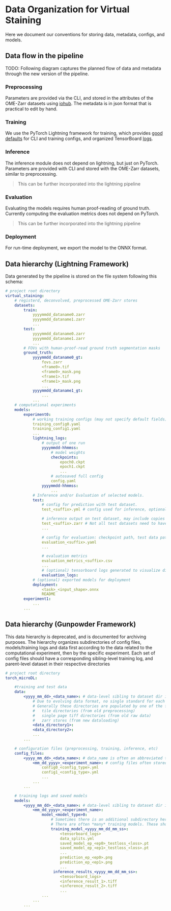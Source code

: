 # Data Organization for Virtual Staining

Here we document our conventions for storing data, metadata, configs, and models.

## Data flow in the pipeline

TODO: Following diagram captures the planned flow of data and metadata through the new version of the pipeline.

### Preprocessing

Parameters are provided via the CLI, and stored in the attributes of
the OME-Zarr datasets using [iohub](https://github.com/czbiohub/iohub).
The metadata is in json format that is practical to edit by hand.

### Training

We use the PyTorch Lightning framework for training,
which provides [good defaults](https://pytorch-lightning.readthedocs.io/en/1.6.5/common/lightning_cli.html)
for CLI and training configs,
and organized TensorBoard [logs](https://lightning.ai/docs/pytorch/stable/extensions/logging.html).

### Inference

The inference module does not depend on lightning, but just on PyTorch.
Parameters are provided with CLI and stored with the OME-Zarr datasets,
similar to preprocessing.

> This can be further incorporated into the lightning pipeline

### Evaluation

Evaluating the models requires human proof-reading of ground truth.
Currently computing the evaluation metrics does not depend on PyTorch.

> This can be further incorporated into the lightning pipeline

### Deployment

For run-time deployment, we export the model to the ONNX format.

## Data hierarchy (Lightning Framework)

Data generated by the pipeline is stored on the file system following this schema:

```yaml
# project root directory
virtual_staining:
    # registerd, deconvolved, preprocessed OME-Zarr stores
    datasets:
        train:
            yyyymmdd_dataname0.zarr
            yyyymmdd_dataname1.zarr
            ...
        test:
            yyyymmdd_dataname0.zarr
            yyyymmdd_dataname1.zarr
            ...
        # FOVs with human-proof-read ground truth segmentation masks
        ground_truth:
            yyyymmdd_dataname0_gt:
                fovs.zarr
                <frame0>.tif
                <frame0>_mask.png
                <frame1>.tif
                <frame1>_mask.png
                ...
            yyyymmdd_dataname1_gt:
                ...
            ...
    # computational experiments
    models:
        experiment0:
            # working training configs (may not specify default fields)
            training_config0.yaml
            training_config1.yaml
            ...
            lightning_logs:
                # output of one run
                yyyymmdd-hhmmss:
                    # model weights
                    checkpoints:
                        epoch0.ckpt
                        epoch1.ckpt
                        ...
                    # autosaved full config
                    config.yaml
                yyyymmdd-hhmmss:
                    ...
            # Inference and/or Evaluation of selected models.
            test: 
                # config for prediction with test dataset.
                test_<suffix>.yml # config used for inference, optionally copies ground truth and input for evaluation. This config will follow the lightning CLI/config format.

                # inference output on test dataset, may include copies of input and ground truth to facilitate visualization of model performance. 
                test_<suffix>.zarr # Not all test datasets need to have human curated ground truth.
                ...

                # config for evaluation: checkpoint path, test data path that have ground turth included, and choice of metrics.
                evaluation_<suffix>.yaml
                ...

                # evaluation metrics
                evaluation_metrics_<suffix>.csv
                ...
                # (optional) tensorboard logs generated to visualize distribution of metrics or specific samples of input, prediction, ground truth.
                evaluation_logs: 
            # (optional) exported models for deployment
            deployment:
                <task>_<input_shape>.onnx
                README
        experiment1:
            ...
        ...
```

## Data hierarchy (Gunpowder Framework) 
This data hierarchy is deprecated, and is documented for archiving purposes.
The hierarchy organizes subdirectories of config files, models/training logs and data first according to the data related to the computational experiment, then by the specific experiment. Each set of config files should have a corresponding sibling-level training log, and parent-level dataset in their respective directories
```yaml
# project root directory 
torch_microDL:

    #training and test data
    data:
        <yyyy_mm_dd>_<data_name>: # data-level sibling to dataset dir in config files
            # Due to evolving data format, no single standard for each dataset's format
            # Generally these directories are populated by one of the following:
            #   tile directories (from old preprocessing)
            #   single page tiff directories (from old raw data)
            #   zarr stores (from new dataloading)
            <data_directory1>:
            <data_directory2>:
            ...
        ...

    # configuration files (preprocessing, training, inference, etc)
    config_files:
        <yyyy_mm_dd>_<data_name>: # data_name is often an abbreviated tag to the microscopy experiment sourcing this data
            <mm_dd_yyyy>_<experiment_name>: # config files often stored under additional subdirectories. No standard format
                config0_<config_type>.yml
                config1_<config_type>.yml
                ...
            ... 
        ... 

    # training logs and saved models
    models:
        <yyyy_mm_dd>_<data_name>: # data-level sibling to dataset dir in config files
            <mm_dd_yyyy>_<experiment_name>:
                model_<model_type>0:
                    # Sometimes there is an additional subdirectory here deliniating different runs.
                    # There are often *many* training models. These should be cleaned or sorted by size.
                    training_model_<yyyy_mm_dd_mm_ss>:
                        <tensorboard_logs>
                        data_splits.yml
                        saved_model_ep_<ep0>_testloss_<loss>.pt
                        saved_model_ep_<ep1>_testloss_<loss>.pt
                        ...
                        prediction_ep_<ep0>.png
                        prediction_ep_<ep1>.png
                        ...
                     inference_results_<yyyy_mm_dd_mm_ss>:
                        <tensorboard_logs>
                        <inference_result_1>.tiff
                        <inference_result_2>.tiff
                        ...
                ...
            ...
        ...
          
```
